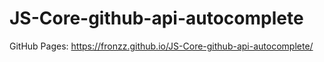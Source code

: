 # JS-Core-github-api-autocomplete 
GitHub Pages: https://fronzz.github.io/JS-Core-github-api-autocomplete/
